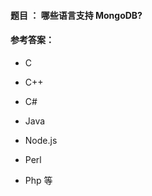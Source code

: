 #### **题目** ： 哪些语言支持 MongoDB?

#### **参考答案**：

- C

- C++

- C#

- Java

- Node.js

- Perl

- Php 等

